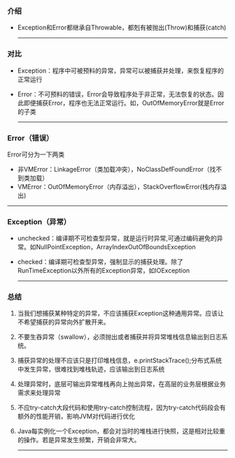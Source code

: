 ### 介绍

- Exception和Error都继承自Throwable，都剋有被抛出(Throw)和捕获(catch)

    ---

### 对比

- Exception：程序中可被预料的异常，异常可以被捕获并处理，来恢复程序的正常运行
- Error：不可预料的错误，Error会导致程序处于非正常，无法恢复的状态。因此即便捕获Error，程序也无法正常运行。如，OutOfMemoryError就是Error的子类

    ---

### Error（错误）
Error可分为一下两类
- 非VMError：LinkageError（类加载冲突），NoClassDefFoundError（找不到类加载）
- VMError：OutOfMemoryError（内存溢出），StackOverflowError(栈内存溢出)

---
### Exception（异常）
- unchecked：编译期不可检查型异常，就是运行时异常,可通过编码避免的异常。如NullPointException，ArrayIndexOutOfBoundsException 
- checked：编译期可检查型异常，强制显示的捕获处理。除了RunTimeException以外所有的Exception异常，如IOException

    ---

### 总结
1. 当我们想捕获某种特定的异常，不应该捕获Exception这种通用异常。应该让不希望捕获的异常向外扩散开来。
1. 不要生吞异常（swallow），必须抛出或者捕获并将异常堆栈信息输出到日志系统。
1. 捕获异常的处理不应该只是打印堆栈信息，e.printStackTrace();分布式系统中发生异常，很难找到堆栈轨迹，应该输出到日志系统
1. 处理异常时，底层可输出异常堆栈再向上抛出异常，在高层的业务层根据业务需求来处理异常
1. 不应try-catch大段代码和使用try-catch控制流程，因为try-catch代码段会有额外的性能开销，影响JVM对代码进行优化
1. Java每实例化一个Exception，都会对当时的堆栈进行快照，这是相对比较重的操作。若是异常发生频繁，开销会非常大。

    ---
